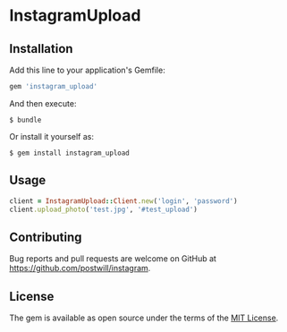 # InstagramUpload

## Installation

Add this line to your application's Gemfile:

```ruby
gem 'instagram_upload'
```

And then execute:

    $ bundle

Or install it yourself as:

    $ gem install instagram_upload

## Usage

```ruby
client = InstagramUpload::Client.new('login', 'password')
client.upload_photo('test.jpg', '#test_upload')
```

## Contributing

Bug reports and pull requests are welcome on GitHub at https://github.com/postwill/instagram.


## License

The gem is available as open source under the terms of the [MIT License](http://opensource.org/licenses/MIT).
